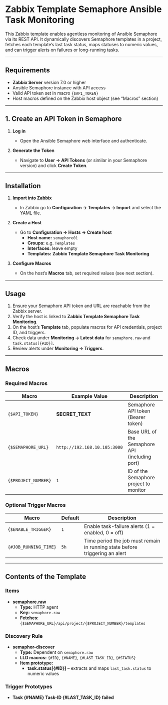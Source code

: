 # Zabbix Template Semaphore Ansible Task Monitoring

This Zabbix template enables agentless monitoring of Ansible Semaphore via its REST API. It dynamically discovers Semaphore templates in a project, fetches each template’s last task status, maps statuses to numeric values, and can trigger alerts on failures or long-running tasks.

---

## Requirements

- **Zabbix Server** version 7.0 or higher  
- Ansible Semaphore instance with API access  
- Valid API token set in macro `{$API_TOKEN}`  
- Host macros defined on the Zabbix host object (see “Macros” section)

---

## 1. Create an API Token in Semaphore

1. **Log in**  
   - Open the Ansible Semaphore web interface and authenticate.

2. **Generate the Token**  
   - Navigate to **User → API Tokens** (or similar in your Semaphore version) and click **Create Token**.  

---

## Installation

1. **Import into Zabbix**  
   - In Zabbix go to **Configuration → Templates → Import** and select the YAML file.

2. **Create a Host**  
   - Go to **Configuration → Hosts → Create host**  
     - **Host name:** `semaphore01`  
     - **Groups:** e.g. `Templates`  
     - **Interfaces:** leave empty  
     - **Templates:** **Zabbix Template Semaphore Task Monitoring**

3. **Configure Macros**  
   - On the host’s **Macros** tab, set required values (see next section).

---

## Usage

1. Ensure your Semaphore API token and URL are reachable from the Zabbix server.  
2. Verify the host is linked to **Zabbix Template Semaphore Task Monitoring**.  
3. On the host’s **Template** tab, populate macros for API credentials, project ID, and triggers.  
4. Check data under **Monitoring → Latest data** for `semaphore.raw` and `task.status[{#ID}]`.  
5. Review alerts under **Monitoring → Triggers**.

---

## Macros

### Required Macros

| Macro                 | Example Value                           | Description                                       |
|-----------------------|-----------------------------------------|---------------------------------------------------|
| `{$API_TOKEN}`        | **SECRET_TEXT**                         | Semaphore API token (Bearer token)                |
| `{$SEMAPHORE_URL}`    | `http://192.168.10.105:3000`            | Base URL of the Semaphore API (including port)    |
| `{$PROJECT_NUMBER}`   | `1`                                     | ID of the Semaphore project to monitor            |

### Optional Trigger Macros

| Macro                   | Default | Description                                                                 |
|-------------------------|---------|-----------------------------------------------------------------------------|
| `{$ENABLE_TRIGGER}`     | `1`     | Enable task-failure alerts (1 = enabled, 0 = off)                           |
| `{#JOB_RUNNING_TIME}`   | `5h`    | Time period the job must remain in running state before triggering an alert |

---

## Contents of the Template

### Items

- **semaphore.raw**  
  - **Type:** HTTP agent  
  - **Key:** `semaphore.raw`  
  - **Fetches:** `{$SEMAPHORE_URL}/api/project/{$PROJECT_NUMBER}/templates`

### Discovery Rule

- **semaphor-discover**  
  - **Type:** Dependent on `semaphore.raw`  
  - **LLD macros:** `{#ID}`, `{#NAME}`, `{#LAST_TASK_ID}`, `{#STATUS}`  
  - **Item prototype:**  
    - **task.status[{#ID}]** – extracts and maps `last_task.status` to numeric values

### Trigger Prototypes

- **Task {#NAME} Task-ID {#LAST_TASK_ID} failed**  
